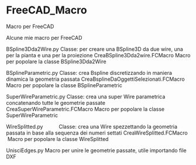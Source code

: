 # FreeCAD_Macro
Macro per FreeCAD

Alcune mie macro per FreeCAD

BSpline3Dda2Wire.py           Classe: per creare una BSpline3D da due wire, una per la pianta e una per la proiezione 
CreaBSpline3Dda2wire.FCMacro  Macro per popolare la classe BSpline3Dda2Wire

BSplineParametric.py                     Classe: crea Bspline discretizzando in maniera dinamica la geometria passata 
CreaBsplineDaOggettiSelezionati.FCMacro  Macro per popolare la classe BSplineParametric

SuperWireParametric.py           Classe: crea una super Wire parametrica concatenando tutte le geometrie passate
CreaSuperWireParametric.FCMacro  Macro per popolare la classe SuperWireParametric

WireSplitted.py           Classe: crea una Wire spezzettando la geometria passata in base alla sequenza dei numeri settati
CreaWireSplitted.FCMacro  Macro per popolare la classe WireSplitted

UnisciEdges.py  Macro per unire le geometrie passate, utile importando file DXF

